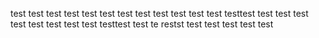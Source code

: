 test test
test test
test test
test test 
test test
test test
testtest
test test
test
test test test test test testtest test te restst test test test
test test